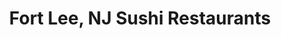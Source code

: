 ---
layout: city
title: Fort Lee, NJ Sushi Restaurants
permalink: /new-jersey/fort-lee/
stateAbbr: NJ
stateName: New Jersey
cityName: Fort Lee
---